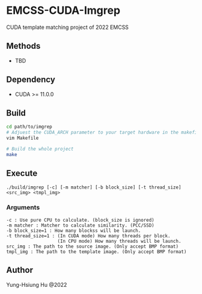 # EMCSS-CUDA-Imgrep

CUDA template matching project of 2022 EMCSS

## Methods

- TBD

## Dependency

- CUDA >= 11.0.0

## Build

```bash
cd path/to/imgrep
# Adjuest the CUDA_ARCH parameter to your target hardware in the makefile
vim Makefile

# Build the whole project
make
```

## Execute

```
./build/imgrep [-c] [-m matcher] [-b block_size] [-t thread_size] <src_img> <tmpl_img>
```

### Arguments

```
-c : Use pure CPU to calculate. (block_size is ignored)
-m matcher : Matcher to calculate similarity. (PCC/SSD)
-b block_size=1 : How many blockss will be launch.
-t thread_size=1 : (In CUDA mode) How many threads per block.
                   (In CPU mode) How many threads will be launch.
src_img : The path to the source image. (Only accept BMP format)
tmpl_img : The path to the template image. (Only accept BMP format)
```

## Author

Yung-Hsiung Hu @2022
